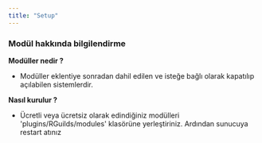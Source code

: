 ```yaml
---
title: "Setup"
---
```



### Modül hakkında bilgilendirme

**Modüller nedir ?**

- Modüller eklentiye sonradan dahil edilen ve isteğe bağlı olarak kapatılıp açılabilen sistemlerdir.

**Nasıl kurulur ?**

- Ücretli veya ücretsiz olarak edindiğiniz modülleri 'plugins/RGuilds/modules' klasörüne yerleştiriniz. Ardından sunucuya restart atınız